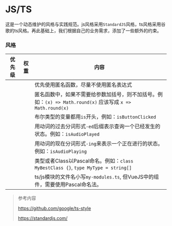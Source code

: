 # JS/TS

 这是一个动态维护的风格与实践规范。js风格采用```StandardJS```风格，ts风格采用谷歌的ts风格。再此基础上，我们根据自己的业务需求，添加了一些额外的约束。

### 风格

| 优先级 | 权重 | 内容                                                         |
| ------ | ---- | ------------------------------------------------------------ |
|        |      | 优先使用匿名函数，尽量不使用匿名表达式                       |
|        |      | 匿名函数中，如果不需要给参数加括号，则不加括号。例如：```(x) => Math.round(x)```  应该写成 ```x => Math.round(x)``` |
|        |      | 布尔类型的变量都用```is```开头，例如：```isButtonClicked```  |
|        |      | 用动词的过去分词形式```-ed```后缀表示查询一个已经发生的状态。例如：```isAudioPlayed``` |
|        |      | 用动词的现在分词形式```-ing```来表示一个正在进行的状态。例如：```isAudioPlaying``` |
|        |      | 类型或者Class以Pascal命名。例如：```class MyBestClass {}```, ```type MyType = string[]``` |
|        |      | ts/js模块的文件名小写```my-modules.ts```, 但VueJS中的组件，需要使用Pascal命名法。 |



> 参考内容
>
> https://github.com/google/ts-style
>
> https://standardjs.com/